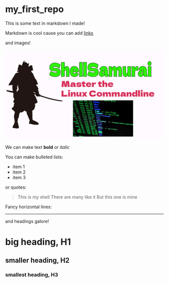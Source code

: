 # my_first_repo

This is some text in markdown I made! 

Markdown is cool cause you can add [links](https://shellsamurai.com)

and images!

![An image](shell_samurai.png)

We can make text **bold** or *italic*

You can make bulleted lists:

- item 1 
- item 2 
- item 3

or quotes:

> This is my shell 
> There are many like it
> But this one is mine

Fancy horizontal lines:

---

and headings galore!

# big heading, H1
## smaller heading, H2
### smallest heading, H3
